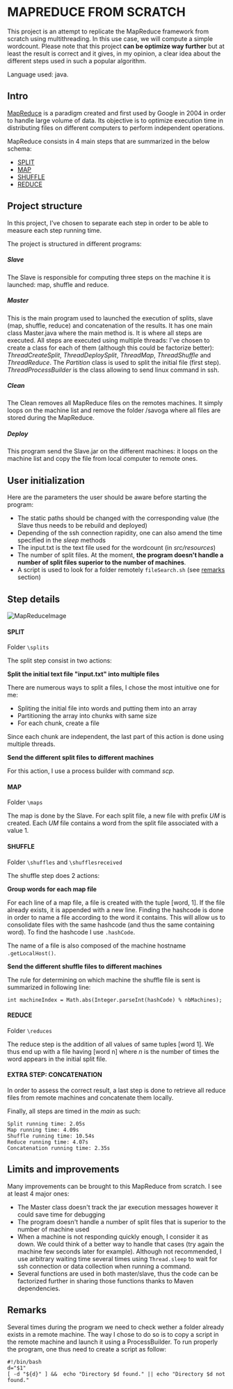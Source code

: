 # MAPREDUCE FROM SCRATCH

This project is an attempt to replicate the MapReduce framework from scratch using multithreading. In this use case, we will compute a simple wordcount.
Please note that this project __can be optimize way further__ but at least the result is correct and it gives, in my opinion, a clear idea about the different steps used in such a popular algorithm.

Language used: java.

## Intro

[MapReduce](https://en.wikipedia.org/wiki/MapReduce) is a paradigm created and first used by Google in 2004 in order to handle large volume of data. Its objective is to optimize execution time in distributing files on different computers to perform independent operations.

MapReduce consists in 4 main steps that are summarized in the below schema:
<!-- TOC -->
- [SPLIT](#split)
- [MAP](#map)
- [SHUFFLE](#shuffle)
- [REDUCE](#reduce)
<!-- /TOC -->

## Project structure

In this project, I've chosen to separate each step in order to be able to measure each step running time.

The project is structured in different programs:

##### Slave
The Slave is responsible for computing three steps on the machine it is launched: map, shuffle and reduce.
##### Master
This is the main program used to launched the execution of splits, slave (map, shuffle, reduce) and concatenation of the results.
It has one main class Master.java where the main method is. It is where all steps are executed.
All steps are executed using multiple threads: I've chosen to create a class for each of them (although this could be factorize better):
_ThreadCreateSplit_, _ThreadDeploySplit_, _ThreadMap_, _ThreadShuffle_ and _ThreadReduce_. The _Partition_ class is used to split the initial file (first step). _ThreadProcessBuilder_ is the class allowing to send linux command in ssh.

##### Clean
The Clean removes all MapReduce files on the remotes machines. It simply loops on the machine list and remove the folder /savoga where all files are stored during the MapReduce.
##### Deploy
This program send the Slave.jar on the different machines: it loops on the machine list and copy the file from local computer to remote ones.

## User initialization

Here are the parameters the user should be aware before starting the program:
- The static paths should be changed with the corresponding value (the Slave thus needs to be rebuild and deployed)
- Depending of the ssh connection rapidity, one can also amend the time specified in the *sleep* methods
- The input.txt is the text file used for the wordcount (in *src/resources*)
- The number of split files. At the moment, **the program doesn't handle a number of split files superior to the number of machines**.
- A script is used to look for a folder remotely ```fileSearch.sh``` (see [remarks](#remarks) section)

## Step details

![MapReduceImage](https://github.com/savoga/various_projects/blob/master/MapReduce/MapReducePic.png)

#### SPLIT

Folder ```\splits```

The split step consist in two actions:

__Split the initial text file "input.txt" into multiple files__

There are numerous ways to split a files, I chose the most intuitive one for me:
- Spliting the initial file into words and putting them into an array
- Partitioning the array into chunks with same size
- For each chunk, create a file

Since each chunk are independent, the last part of this action is done using multiple threads.

__Send the different split files to different machines__

For this action, I use a process builder with command *scp*.

#### MAP

Folder ```\maps```

The map is done by the Slave. For each split file, a new file with prefix *UM* is created. Each *UM* file contains a word from the split file associated with a value 1. 

#### SHUFFLE

Folder ```\shuffles``` and ```\shufflesreceived```

The shuffle step does 2 actions:

__Group words for each map file__

For each line of a map file, a file is created with the tuple [word, 1]. If the file already exists, it is appended with a new line. Finding the hashcode is done in order to name a file according to the word it contains. This will allow us to consolidate files with the same hashcode (and thus the same containing word). To find the hashcode I use ```.hashCode```.

The name of a file is also composed of the machine hostname ```.getLocalHost()```.

__Send the different shuffle files to different machines__

The rule for determining on which machine the shuffle file is sent is summarized in following line: 

```int machineIndex = Math.abs(Integer.parseInt(hashCode) % nbMachines);```

#### REDUCE

Folder ```\reduces```

The reduce step is the addition of all values of same tuples [word 1]. We thus end up with a file having [word n] where *n* is the number of times the word appears in the initial split file.

#### EXTRA STEP: CONCATENATION

In order to assess the correct result, a last step is done to retrieve all reduce files from remote machines and concatenate them locally.

Finally, all steps are timed in the *main* as such:
```
Split running time: 2.05s
Map running time: 4.09s
Shuffle running time: 10.54s
Reduce running time: 4.07s
Concatenation running time: 2.35s 
```

## Limits and improvements

Many improvements can be brought to this MapReduce from scratch. I see at least 4 major ones:

* The Master class doesn't track the jar execution messages however it could save time for debugging
* The program doesn't handle a number of split files that is superior to the number of machine used
* When a machine is not responding quickly enough, I consider it as down. We could think of a better way to handle that cases (try again the machine few seconds later for example). Although not recommended, I use arbitrary waiting time several times using ```Thread.sleep``` to wait for ssh connection or data collection when running a command.
* Several functions are used in both master/slave, thus the code can be factorized further in sharing those functions thanks to Maven dependencies.

## Remarks

Several times during the program we need to check wether a folder already exists in a remote machine. The way I chose to do so is to copy a script in the remote machine and launch it using a ProcessBuilder. To run properly the program, one thus need to create a script as follow:
```bach
#!/bin/bash
d="$1"
[ -d "${d}" ] &&  echo "Directory $d found." || echo "Directory $d not found."
```
